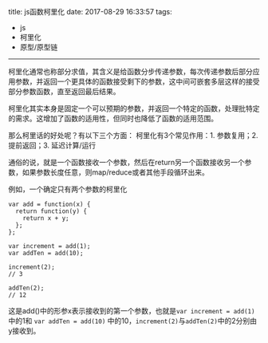 title: js函数柯里化
date: 2017-08-29 16:33:57
tags:
- js
- 柯里化
- 原型/原型链
---
柯里化通常也称部分求值，其含义是给函数分步传递参数，每次传递参数后部分应用参数，并返回一个更具体的函数接受剩下的参数，这中间可嵌套多层这样的接受部分参数函数，直至返回最后结果。

柯里化其实本身是固定一个可以预期的参数，并返回一个特定的函数，处理批特定的需求。这增加了函数的适用性，但同时也降低了函数的适用范围。

那么柯里话的好处呢？有以下三个方面：
柯里化有3个常见作用：1. 参数复用；2. 提前返回；3. 延迟计算/运行

通俗的说，就是一个函数接收一个参数，然后在return另一个函数接收另一个参数，如果参数长度任意，则map/reduce或者其他手段循环出来。

例如，一个确定只有两个参数的柯里化

	var add = function(x) {
	  return function(y) {
	    return x + y;
	  };
	};

	var increment = add(1);
	var addTen = add(10);

	increment(2);
	// 3

	addTen(2);
	// 12

这是add()中的形参x表示接收到的第一个参数，也就是`var increment = add(1)` 中的1和 `var addTen = add(10)` 中的10，`increment(2)`与`addTen(2)`中的2分别由y接收到。